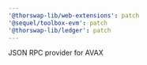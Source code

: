 ```yaml
---
'@thorswap-lib/web-extensions': patch
'@sequel/toolbox-evm': patch
'@thorswap-lib/ledger': patch
---
```


JSON RPC provider for AVAX
